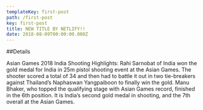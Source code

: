 ```yaml
---
templateKey: first-post
path: /first-post
key: first-post
title: NEW TITLE BY NETLIFY!!
date: 2018-08-09T00:00:00.000Z
---
```

##Details

Asian Games 2018 India Shooting Highlights: Rahi Sarnobat of India won the gold medal for India in 25m pistol shooting event at the Asian Games. The shooter scored a total of 34 and then had to battle it out in two tie-breakers against Thailand’s Naphaswan Yangpaiboon to finally win the gold. Manu Bhaker, who topped the qualifying stage with Asian Games record, finished in the 6th position. It is India’s second gold medal in shooting, and the 7th overall at the Asian Games.
